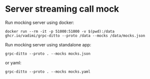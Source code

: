# Server streaming call mock

Run mocking server using docker:

`docker run --rm -it -p 51000:51000 -v $(pwd):/data ghcr.io/vadimi/grpc-ditto --proto /data --mocks /data/mocks.json`

Run mocking server using standalone app:

`grpc-ditto --proto . --mocks mocks.json`

or yaml:

`grpc-ditto --proto . --mocks mocks.yaml`
